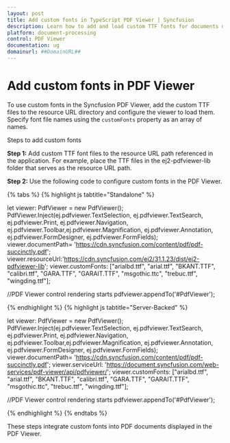```yaml
---
layout: post
title: Add custom fonts in TypeScript PDF Viewer | Syncfusion
description: Learn how to add and load custom TTF fonts for documents displayed in the TypeScript PDF Viewer using the customFonts property.
platform: document-processing
control: PDF Viewer
documentation: ug
domainurl: ##DomainURL##
---
```


# Add custom fonts in PDF Viewer

To use custom fonts in the Syncfusion PDF Viewer, add the custom TTF files to the resource URL directory and configure the viewer to load them. Specify font file names using the `customFonts` property as an array of names.

Steps to add custom fonts

**Step 1:** Add custom TTF font files to the resource URL path referenced in the application. For example, place the TTF files in the ej2-pdfviewer-lib folder that serves as the resource URL path.

**Step 2:** Use the following code to configure custom fonts in the PDF Viewer.

{% tabs %}
{% highlight js tabtitle="Standalone" %}

let viewer: PdfViewer = new PdfViewer();
PdfViewer.Inject(ej.pdfviewer.TextSelection, ej.pdfviewer.TextSearch, ej.pdfviewer.Print, ej.pdfviewer.Navigation, ej.pdfviewer.Toolbar,ej.pdfviewer.Magnification, ej.pdfviewer.Annotation, ej.pdfviewer.FormDesigner, ej.pdfviewer.FormFields);
viewer.documentPath= 'https://cdn.syncfusion.com/content/pdf/pdf-succinctly.pdf';
viewer.resourceUrl:'https://cdn.syncfusion.com/ej2/31.1.23/dist/ej2-pdfviewer-lib';
viewer.customFonts: ["arialbd.ttf", "arial.ttf", "BKANT.TTF", "calibri.ttf", "GARA.TTF", "GARAIT.TTF", "msgothic.ttc", "trebuc.ttf", "wingding.ttf"];

//PDF Viewer control rendering starts
pdfviewer.appendTo('#PdfViewer');

{% endhighlight %}
{% highlight js tabtitle="Server-Backed" %}

let viewer: PdfViewer = new PdfViewer();
PdfViewer.Inject(ej.pdfviewer.TextSelection, ej.pdfviewer.TextSearch, ej.pdfviewer.Print, ej.pdfviewer.Navigation, ej.pdfviewer.Toolbar,ej.pdfviewer.Magnification, ej.pdfviewer.Annotation, ej.pdfviewer.FormDesigner, ej.pdfviewer.FormFields);
viewer.documentPath= 'https://cdn.syncfusion.com/content/pdf/pdf-succinctly.pdf';
viewer.serviceUrl: 'https://document.syncfusion.com/web-services/pdf-viewer/api/pdfviewer/';
viewer.customFonts: ["arialbd.ttf", "arial.ttf", "BKANT.TTF", "calibri.ttf", "GARA.TTF", "GARAIT.TTF", "msgothic.ttc", "trebuc.ttf", "wingding.ttf"];


//PDF Viewer control rendering starts
pdfviewer.appendTo('#PdfViewer');

{% endhighlight %}
{% endtabs %}

These steps integrate custom fonts into PDF documents displayed in the PDF Viewer.
